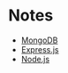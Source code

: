 # Notes
- [MongoDB](./MongoDB/Table_des_matiere.md)
- [Express.js](./Express.js/Table_des_matiere.md)
- [Node.js](./Node.js/Table_des_matiere.md)